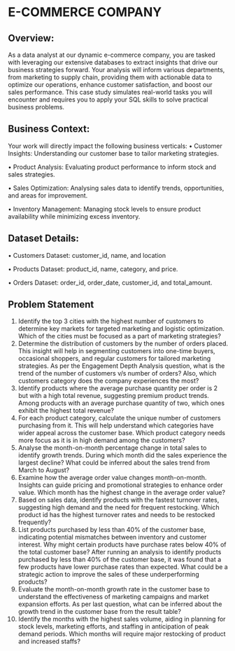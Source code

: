 # E-COMMERCE COMPANY

## Overview: 
As a data analyst at our dynamic e-commerce company, you are tasked with leveraging our extensive databases to extract insights that drive our business strategies forward. Your analysis will inform various departments, from marketing to supply chain, providing them with actionable data to optimize our operations, enhance customer satisfaction, and boost our sales performance. This case study simulates real-world tasks you will encounter and requires you to apply your SQL skills to solve practical business problems.

## Business Context:
Your work will directly impact the following business verticals:
•	Customer Insights: Understanding our customer base to tailor marketing strategies.

•	Product Analysis: Evaluating product performance to inform stock and sales strategies.

•	Sales Optimization: Analysing sales data to identify trends, opportunities, and areas for improvement.

•	Inventory Management: Managing stock levels to ensure product availability while minimizing excess inventory.

## Dataset Details: 
•	Customers Dataset: customer_id, name, and location

•	Products Dataset: product_id, name, category, and price.

•	Orders Dataset: order_id, order_date, customer_id, and total_amount.

## Problem Statement
1.	Identify the top 3 cities with the highest number of customers to determine key markets for targeted marketing and logistic optimization. Which of the cities must be focused as a part of marketing strategies?
2.	Determine the distribution of customers by the number of orders placed. This insight will help in segmenting customers into one-time buyers, occasional shoppers, and regular customers for tailored marketing       strategies. As per the Engagement Depth Analysis question, what is the trend of the number of customers v/s number of orders? Also, which customers category does the company experiences the most?
3.	Identify products where the average purchase quantity per order is 2 but with a high total revenue, suggesting premium product trends. Among products with an average purchase quantity of two, which ones           exhibit the highest total revenue?
4.	For each product category, calculate the unique number of customers purchasing from it. This will help understand which categories have wider appeal across the customer base. Which product category needs more     focus as it is in high demand among the customers?
5.	Analyse the month-on-month percentage change in total sales to identify growth trends. During which month did the sales experience the largest decline? What could be inferred about the sales trend from March      to August?
6.	Examine how the average order value changes month-on-month. Insights can guide pricing and promotional strategies to enhance order value. Which month has the highest change in the average order value?
7.	Based on sales data, identify products with the fastest turnover rates, suggesting high demand and the need for frequent restocking. Which product id has the highest turnover rates and needs to be restocked       frequently?
8.	List products purchased by less than 40% of the customer base, indicating potential mismatches between inventory and customer interest. Why might certain products have purchase rates below 40% of the total        customer base? After running an analysis to identify products purchased by less than 40% of the customer base, it was found that a few products have lower purchase rates than expected. What could be a             strategic action to improve the sales of these underperforming products?
9.	Evaluate the month-on-month growth rate in the customer base to understand the effectiveness of marketing campaigns and market expansion efforts. As per last question, what can be inferred about the growth        trend in the customer base from the result table?
10.	Identify the months with the highest sales volume, aiding in planning for stock levels, marketing efforts, and staffing in anticipation of peak demand periods. Which months will require major restocking of        product and increased staffs?

